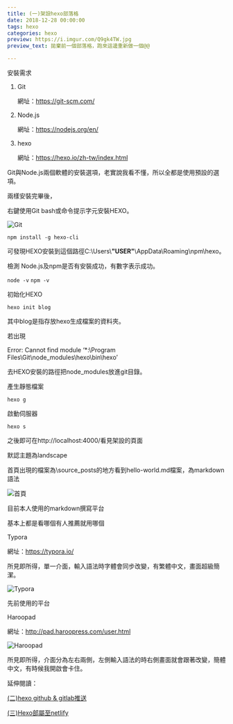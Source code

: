 ```yaml
---
title: (一)架設hexo部落格
date: 2018-12-28 00:00:00
tags: hexo
categories: hexo
preview: https://i.imgur.com/Q9gk4TW.jpg
preview_text: 拋棄前一個部落格，跑來這邊重新做一個@@

---
```


安裝需求

1. Git

   網址：https://git-scm.com/

2. Node.js

   網址：https://nodejs.org/en/

3. hexo

   網址：https://hexo.io/zh-tw/index.html

Git與Node.js兩個軟體的安裝選項，老實說我看不懂，所以全都是使用預設的選項。

兩樣安裝完畢後，

右鍵使用Git bash或命令提示字元安裝HEXO。

![Git](https://i.imgur.com/tIrfRxK.jpg)

`npm install -g hexo-cli`

可發現HEXO安裝到這個路徑C:\Users\\**"USER"**\AppData\Roaming\npm\hexo。



檢測 Node.js及npm是否有安裝成功，有數字表示成功。

`node -v`
`npm -v`



初始化HEXO

`hexo init blog`

其中blog是指存放hexo生成檔案的資料夾。



若出現

Error: Cannot find module ‘*:\Program Files\Git\node_modules\hexo\bin\hexo’

去HEXO安裝的路徑把node_modules放進git目錄。



產生靜態檔案

`hexo g`



啟動伺服器

`hexo s`



之後即可在http://localhost:4000/看見架設的頁面

默認主題為landscape

首頁出現的檔案為\source\_posts的地方看到hello-world.md檔案，為markdown語法

![首頁](https://i.imgur.com/Q9gk4TW.jpg)



目前本人使用的markdown撰寫平台

基本上都是看哪個有人推薦就用哪個

Typora

網址：https://typora.io/

所見即所得，單一介面，輸入語法時字體會同步改變，有繁體中文，畫面超級簡潔。

![Typora](https://i.imgur.com/EjXk78v.jpg)

先前使用的平台

Haroopad

網址：http://pad.haroopress.com/user.html

![Haroopad](https://i.imgur.com/FHxFDtr.jpg)

所見即所得，介面分為左右兩側，左側輸入語法的時右側畫面就會跟著改變，簡體中文，有時候我開啟會卡住。



延伸閱讀：

[(二)hexo github & gitlab推送](https://tsuiokuyo.netlify.com/posts/1ced115b)

[(三)Hexo部屬至netlify](https://tsuiokuyo.netlify.com/posts/3b037b87)